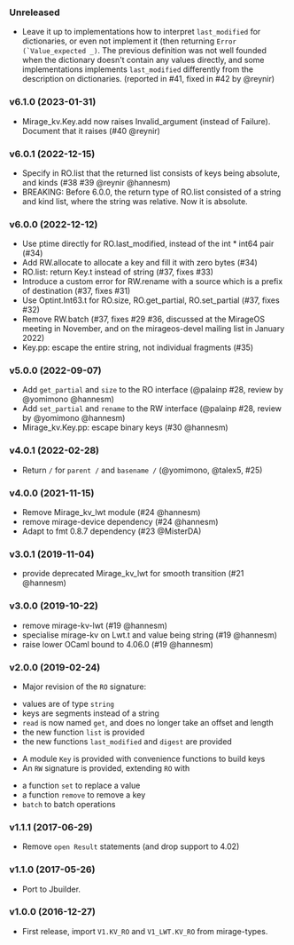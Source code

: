 ### Unreleased

* Leave it up to implementations how to interpret `last_modified` for
  dictionaries, or even not implement it (then returning ``Error
  (`Value_expected _)``. The previous definition was not well founded when the
  dictionary doesn't contain any values directly, and some implementations
  implements `last_modified` differently from the description on dictionaries.
  (reported in #41, fixed in #42 by @reynir)

### v6.1.0 (2023-01-31)

* Mirage_kv.Key.add now raises Invalid_argument (instead of Failure). Document
  that it raises (#40 @reynir)

### v6.0.1 (2022-12-15)

* Specify in RO.list that the returned list consists of keys being absolute, and
  kinds (#38 #39 @reynir @hannesm)
* BREAKING: Before 6.0.0, the return type of RO.list consisted of a string and
  kind list, where the string was relative. Now it is absolute.

### v6.0.0 (2022-12-12)

* Use ptime directly for RO.last_modified, instead of the int * int64 pair
  (#34)
* Add RW.allocate to allocate a key and fill it with zero bytes (#34)
* RO.list: return Key.t instead of string (#37, fixes #33)
* Introduce a custom error for RW.rename with a source which is a prefix of
  destination (#37, fixes #31)
* Use Optint.Int63.t for RO.size, RO.get_partial, RO.set_partial (#37, fixes #32)
* Remove RW.batch (#37, fixes #29 #36, discussed at the MirageOS meeting in
  November, and on the mirageos-devel mailing list in January 2022)
* Key.pp: escape the entire string, not individual fragments (#35)

### v5.0.0 (2022-09-07)

* Add `get_partial` and `size` to the RO interface (@palainp #28, review by
  @yomimono @hannesm)
* Add `set_partial` and `rename` to the RW interface (@palainp #28, review by
  @yomimono @hannesm)
* Mirage_kv.Key.pp: escape binary keys (#30 @hannesm)

### v4.0.1 (2022-02-28)

* Return `/` for `parent /` and `basename /` (@yomimono, @talex5, #25)

### v4.0.0 (2021-11-15)

* Remove Mirage_kv_lwt module (#24 @hannesm)
* remove mirage-device dependency (#24 @hannesm)
* Adapt to fmt 0.8.7 dependency (#23 @MisterDA)

### v3.0.1 (2019-11-04)

* provide deprecated Mirage_kv_lwt for smooth transition (#21 @hannesm)

### v3.0.0 (2019-10-22)

* remove mirage-kv-lwt (#19 @hannesm)
* specialise mirage-kv on Lwt.t and value being string (#19 @hannesm)
* raise lower OCaml bound to 4.06.0 (#19 @hannesm)

### v2.0.0 (2019-02-24)

* Major revision of the `RO` signature:
 - values are of type `string`
 - keys are segments instead of a string
 - `read` is now named `get`, and does no longer take an offset and length
 - the new function `list` is provided
 - the new functions `last_modified` and `digest` are provided
* A module `Key` is provided with convenience functions to build keys
* An `RW` signature is provided, extending `RO` with
 - a function `set` to replace a value
 - a function `remove` to remove a key
 - `batch` to batch operations

### v1.1.1 (2017-06-29)

* Remove `open Result` statements (and drop support to 4.02)

### v1.1.0 (2017-05-26)

* Port to Jbuilder.

### v1.0.0 (2016-12-27)

* First release, import `V1.KV_RO` and `V1_LWT.KV_RO` from mirage-types.
